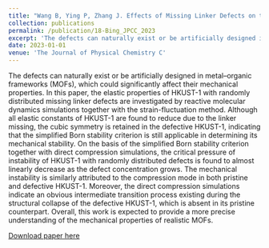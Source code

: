 ```yaml
---
title: "Wang B, Ying P, Zhang J. Effects of Missing Linker Defects on the Elastic Properties and Mechanical Stability of the Metal–Organic Framework HKUST-1[J]. The Journal of Physical Chemistry C, 2023."
collection: publications
permalink: /publication/18-Bing_JPCC_2023
excerpt: 'The defects can naturally exist or be artificially designed in metal–organic frameworks (MOFs), which could significantly affect their mechanical properties. In this paper, the elastic properties of HKUST-1 with randomly distributed missing linker defects are investigated by reactive molecular dynamics simulations together with the strain-fluctuation method.'
date: 2023-01-01
venue: 'The Journal of Physical Chemistry C'
---
```

The defects can naturally exist or be artificially designed in metal–organic frameworks (MOFs), which could significantly affect their mechanical properties. In this paper, the elastic properties of HKUST-1 with randomly distributed missing linker defects are investigated by reactive molecular dynamics simulations together with the strain-fluctuation method. Although all elastic constants of HKUST-1 are found to reduce due to the linker missing, the cubic symmetry is retained in the defective HKUST-1, indicating that the simplified Born stability criterion is still applicable in determining its mechanical stability. On the basis of the simplified Born stability criterion together with direct compression simulations, the critical pressure of instability of HKUST-1 with randomly distributed defects is found to almost linearly decrease as the defect concentration grows. The mechanical instability is similarly attributed to the compression mode in both pristine and defective HKUST-1. Moreover, the direct compression simulations indicate an obvious intermediate transition process existing during the structural collapse of the defective HKUST-1, which is absent in its pristine counterpart. Overall, this work is expected to provide a more precise understanding of the mechanical properties of realistic MOFs.

[Download paper here](http://hityingph.github.io/files/18-Bing_JPCC_2023.pdf)
